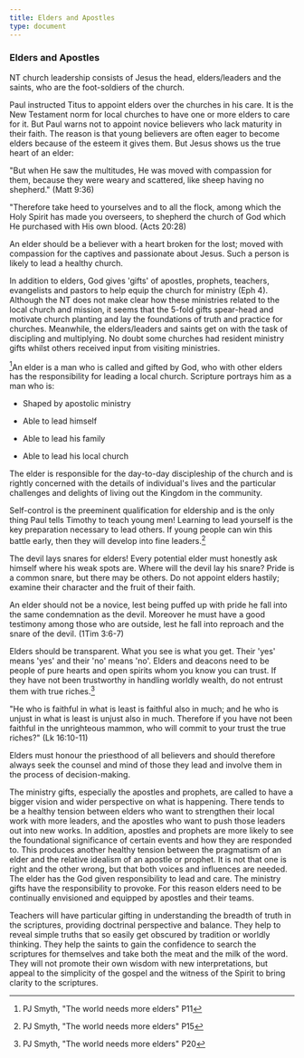 ```yaml
---
title: Elders and Apostles
type: document
---
```

### Elders and Apostles

NT church leadership consists of Jesus the head, elders/leaders and the
saints, who are the foot-soldiers of the church.

Paul instructed Titus to appoint elders over the churches in his care.
It is the New Testament norm for local churches to have one or more
elders to care for it. But Paul warns not to appoint novice believers
who lack maturity in their faith. The reason is that young believers are
often eager to become elders because of the esteem it gives them. But
Jesus shows us the true heart of an elder:

"But when He saw the multitudes, He was moved with compassion for them,
because they were weary and scattered, like sheep having no shepherd."
(Matt 9:36)

"Therefore take heed to yourselves and to all the flock, among which the
Holy Spirit has made you overseers, to shepherd the church of God which
He purchased with His own blood. (Acts 20:28)

An elder should be a believer with a heart broken for the lost; moved
with compassion for the captives and passionate about Jesus. Such a
person is likely to lead a healthy church.

In addition to elders, God gives 'gifts' of apostles, prophets,
teachers, evangelists and pastors to help equip the church for ministry
(Eph 4). Although the NT does not make clear how these ministries
related to the local church and mission, it seems that the 5-fold gifts
spear-head and motivate church planting and lay the foundations of truth
and practice for churches. Meanwhile, the elders/leaders and saints get
on with the task of discipling and multiplying. No doubt some churches
had resident ministry gifts whilst others received input from visiting
ministries.

[^1]An elder is a man who is called and gifted by God, who with other
elders has the responsibility for leading a local church. Scripture
portrays him as a man who is:

-   Shaped by apostolic ministry

-   Able to lead himself

-   Able to lead his family

-   Able to lead his local church

The elder is responsible for the day-to-day discipleship of the church
and is rightly concerned with the details of individual's lives and the
particular challenges and delights of living out the Kingdom in the
community.

Self-control is the preeminent qualification for eldership and is the
only thing Paul tells Timothy to teach young men! Learning to lead
yourself is the key preparation necessary to lead others. If young
people can win this battle early, then they will develop into fine
leaders.[^2]

The devil lays snares for elders! Every potential elder must honestly
ask himself where his weak spots are. Where will the devil lay his
snare? Pride is a common snare, but there may be others. Do not appoint
elders hastily; examine their character and the fruit of their faith.

An elder should not be a novice, lest being puffed up with pride he fall
into the same condemnation as the devil. Moreover he must have a good
testimony among those who are outside, lest he fall into reproach and
the snare of the devil. (1Tim 3:6-7)

Elders should be transparent. What you see is what you get. Their 'yes'
means 'yes' and their 'no' means 'no'. Elders and deacons need to be
people of pure hearts and open spirits whom you know you can trust. If
they have not been trustworthy in handling worldly wealth, do not
entrust them with true riches.[^3]

"He who is faithful in what is least is faithful also in much; and he
who is unjust in what is least is unjust also in much. Therefore if you
have not been faithful in the unrighteous mammon, who will commit to
your trust the true riches?" (Lk 16:10-11)

Elders must honour the priesthood of all believers and should therefore
always seek the counsel and mind of those they lead and involve them in
the process of decision-making.

The ministry gifts, especially the apostles and prophets, are called to
have a bigger vision and wider perspective on what is happening. There
tends to be a healthy tension between elders who want to strengthen
their local work with more leaders, and the apostles who want to push
those leaders out into new works. In addition, apostles and prophets are
more likely to see the foundational significance of certain events and
how they are responded to. This produces another healthy tension between
the pragmatism of an elder and the relative idealism of an apostle or
prophet. It is not that one is right and the other wrong, but that both
voices and influences are needed. The elder has the God given
responsibility to lead and care. The ministry gifts have the
responsibility to provoke. For this reason elders need to be continually
envisioned and equipped by apostles and their teams.

Teachers will have particular gifting in understanding the breadth of
truth in the scriptures, providing doctrinal perspective and balance.
They help to reveal simple truths that so easily get obscured by
tradition or worldly thinking. They help the saints to gain the
confidence to search the scriptures for themselves and take both the
meat and the milk of the word. They will not promote their own wisdom
with new interpretations, but appeal to the simplicity of the gospel and
the witness of the Spirit to bring clarity to the scriptures.

[^1]: PJ Smyth, "The world needs more elders" P11

[^2]: PJ Smyth, "The world needs more elders" P15

[^3]: PJ Smyth, "The world needs more elders" P20
